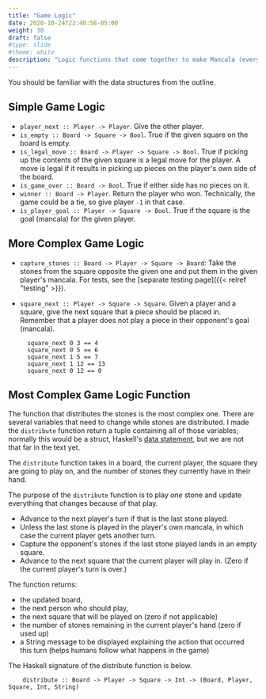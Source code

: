 ```yaml
---
title: "Game Logic"
date: 2020-10-24T22:40:58-05:00
weight: 30
draft: false
#type: slide
#theme: white
description: "Logic functions that come together to make Mancala (everything except the drawing)."
---
```


You should be familiar with the data structures from the outline. 

## Simple Game Logic

* `player_next :: Player -> Player`. Give the other player.
* `is_empty :: Board -> Square -> Bool`. True if the given square on
  the board is empty.
* `is_legal_move :: Board -> Player -> Square -> Bool`. True if
  picking up the contents of the given square is a legal move for the
  player. A move is legal if it results in picking up pieces on the
  player's own side of the board.
* `is_game_over :: Board -> Bool`. True if either side has no pieces
  on it. 
* `winner :: Board -> Player`. Return the player who won. Technically,
  the game could be a tie, so give player `-1` in that case. 
* `is_player_goal :: Player -> Square -> Bool`. True if the square is
  the goal (mancala) for the given player.

## More Complex Game Logic

* `capture_stones :: Board -> Player -> Square -> Board`: Take the
  stones from the square opposite the given one and put them in the
  given player's mancala. For tests, see the [separate testing
  page]({{< relref "testing" >}}).

* `square_next :: Player -> Square -> Square`. Given a player and a
  square, give the next square that a piece should be placed
  in. Remember that a player does not play a piece in their opponent's
  goal (mancala).
  
        square_next 0 3 == 4
        square_next 0 5 == 6
        square_next 1 5 == 7
        square_next 1 12 == 13
        square_next 0 12 == 0

## Most Complex Game Logic Function

The function that distributes the stones is the most complex one. 
There are several variables that need to change while stones are
distributed. I made the `distribute` function return a tuple
containing all of those variables; normally this would be a struct,
Haskell's [data
statement](http://learnyouahaskell.com/making-our-own-types-and-typeclasses),
but we are not that far in the text yet.

The `distribute` function takes in a board, the current player, the square they are
going to play on, and the number of stones they currently have in
their hand. 

The purpose of the `distribute` function is to play _one_ stone and
update everything that changes because of that play.

* Advance to the next player's turn if that is the last stone played.
* Unless the last stone is played in the player's own mancala, in
  which case the current player gets another turn.
* Capture the opponent's stones if the last stone played lands in an
  empty square.
* Advance to the next square that the current player will play
  in. (Zero if the current player's turn is over.)

The function returns: 
* the updated board, 
* the next person who should play,
* the next square that will be played on (zero if not applicable)
* the number of stones remaining in the current player's hand (zero if
  used up)
* a String message to be displayed explaining the action that occurred
  this turn (helps humans follow what happens in the game)
  

The Haskell signature of the distribute function is below.

        distribute :: Board -> Player -> Square -> Int -> (Board, Player, Square, Int, String)

